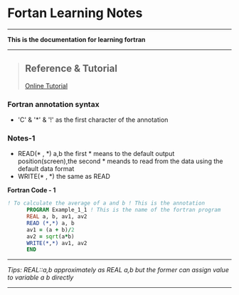 # Fortan Learning Notes
-----------------------
**This is the documentation for learning fortran**

-----------------------
> ## Reference & Tutorial  
> [Online Tutorial](http://micro.ustc.edu.cn/Fortran/ZJDing)

### **Fortran annotation syntax**
* 'C' & '*' & '!' as the first character of the annotation
  
### Notes-1
* READ(* , *) a,b the first * means to the default output position(screen),the second * meands to read from the data using the default data format
* WRITE(* , *) the same as READ 

**Fortran Code - 1**
```fortran {.line-numbers}
! To calculate the average of a and b ! This is the annotation
      PROGRAM Example_1_1 ! This is the name of the fortran program
      REAL a, b, av1, av2 
      READ (*,*) a, b
      av1 = (a + b)/2
      av2 = sqrt(a*b)
      WRITE(*,*) av1, av2
      END
```
-------------------------------------------
*Tips: REAL::a,b approximately as REAL a,b but the former can assign value to variable a b directly*

-------------------------------------------

